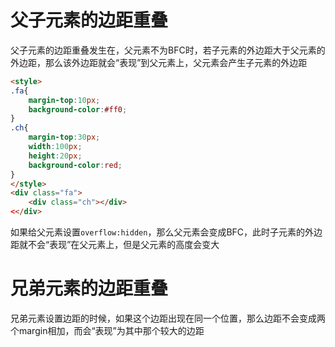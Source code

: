 # 父子元素的边距重叠
父子元素的边距重叠发生在，父元素不为BFC时，若子元素的外边距大于父元素的外边距，那么该外边距就会“表现”到父元素上，父元素会产生子元素的外边距  
```html
<style>
.fa{
    margin-top:10px;
    background-color:#ff0;
}
.ch{
    margin-top:30px;
    width:100px;
    height:20px;
    background-color:red;
}
</style>
<div class="fa">
    <div class="ch"></div>
<</div>
```
如果给父元素设置```overflow:hidden```，那么父元素会变成BFC，此时子元素的外边距就不会“表现”在父元素上，但是父元素的高度会变大

# 兄弟元素的边距重叠
兄弟元素设置边距的时候，如果这个边距出现在同一个位置，那么边距不会变成两个margin相加，而会“表现”为其中那个较大的边距